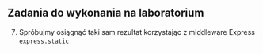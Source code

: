 ## Zadania do wykonania na laboratorium

7. Spróbujmy osiągnąć taki sam rezultat korzystając z middleware Express `express.static`
